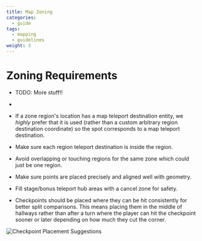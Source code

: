 ```yaml
---
title: Map Zoning
categories:
  - guide
tags:
  - mapping
  - guidelines
weight: 3
---
```


# Zoning Requirements

- TODO: More stuff!!
-
- If a zone region's location has a map teleport destination entity, we _highly_ prefer that it is used (rather than a custom arbitrary region destination coordinate) so the spot corresponds to a map teleport destination.

- Make sure each region teleport destination is inside the region.

- Avoid overlapping or touching regions for the same zone which could just be one region.

- Make sure points are placed precisely and aligned well with geometry.

- Fill stage/bonus teleport hub areas with a cancel zone for safety.

- Checkpoints should be placed where they can be hit consistently for better split comparisons. This means placing them in the middle of hallways rather than after a turn where the player can hit the checkpoint sooner or later depending on how much they cut the corner.

![Checkpoint Placement Suggestions](/images/map_porting/zoning_checkpoint_placement.png)
